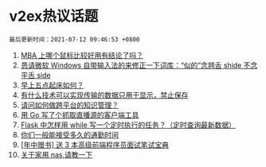# v2ex热议话题

`最后更新时间：2021-07-12 09:46:53 +0800`

1. [MBA 上哪个鼠标比较好用有结论了吗？](https://www.v2ex.com/t/788802)
1. [恳请微软 Windows 自带输入法的来修正一下词库：“似的”念翘舌 shide 不念平舌 side](https://www.v2ex.com/t/788822)
1. [早上五点起床如何？](https://www.v2ex.com/t/788874)
1. [有什么技术可以实现传输的数据只用于显示，禁止保存](https://www.v2ex.com/t/788887)
1. [请问如何做跨平台的知识管理？](https://www.v2ex.com/t/788826)
1. [用 Go 写了个抓取直播源的客户端工具](https://www.v2ex.com/t/788806)
1. [Flask 中怎样用 while 写一个定时执行的任务？（定时查询最新数据）](https://www.v2ex.com/t/788811)
1. [你们一般能接受多久的通勤时间](https://www.v2ex.com/t/788898)
1. [[年中赠书] 送 3 本高级前端程序员面试笔试宝典](https://www.v2ex.com/t/788917)
1. [关于家用 nas,请教一下](https://www.v2ex.com/t/788851)

